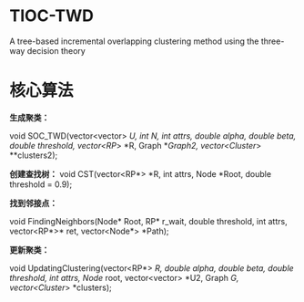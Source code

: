 # TIOC-TWD
A tree-based incremental overlapping clustering method using the three-way decision theory



# 核心算法

**生成聚类：**

void SOC_TWD(vector<vector<double>> *U, int N, int attrs, double alpha, double beta, double threshold,
	vector<RP*> *R, Graph **Graph2, vector<Cluster*> **clusters2);

**创建查找树：**
void CST(vector<RP*> *R, int attrs, Node *Root, double threshold = 0.9);

**找到邻接点：**

void FindingNeighbors(Node* Root, RP* r_wait, double threshold, 
	int attrs, vector<RP*>* ret, vector<Node*> *Path);

**更新聚类：**

void UpdatingClustering(vector<RP*> *R, double alpha, double beta, double threshold,
	int attrs, Node* root, vector<vector<double>> *U2, Graph *G, vector<Cluster*> *clusters);




